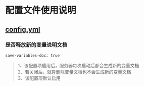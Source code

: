 # **配置文件使用说明**
## **[config.yml](src/main/resources/config.yml)**
### **是否释放新的变量说明文档**
```
save-variables-doc: true
```
> 1、该配置项启用后，服务器每次启动后都会生成新的变量文档  
> 2、若关闭后，就算删除变量文档也不会生成新的变量文档  
> 3、该配置项默认启用
